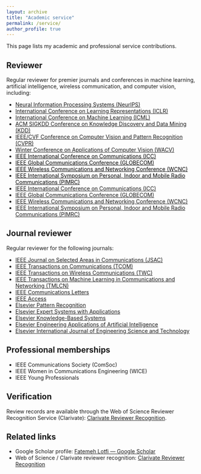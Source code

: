 ```yaml
---
layout: archive
title: "Academic service"
permalink: /service/
author_profile: true
---
```


This page lists my academic and professional service contributions.

<div class="academic-service">

Reviewer
--------
Regular reviewer for premier journals and conferences in machine learning, artificial intelligence, wireless communication, and computer vision, including:

- <a href="https://neurips.cc/" target="_blank">Neural Information Processing Systems (NeurIPS)</a>
- <a href="https://iclr.cc/" target="_blank">International Conference on Learning Representations (ICLR)</a>
- <a href="https://icml.cc/" target="_blank">International Conference on Machine Learning (ICML)</a>
- <a href="https://www.kdd.org/" target="_blank">ACM SIGKDD Conference on Knowledge Discovery and Data Mining (KDD)</a>
- <a href="https://cvpr.org/" target="_blank">IEEE/CVF Conference on Computer Vision and Pattern Recognition (CVPR)</a>
- <a href="https://wacv.thecvf.com/" target="_blank">Winter Conference on Applications of Computer Vision (WACV)</a>
- <a href="https://icc.ieee.org/" target="_blank" style="color:black">IEEE International Conference on Communications (ICC)</a>
- <a href="https://globecom.ieee.org/" target="_blank" style="color:black">IEEE Global Communications Conference (GLOBECOM)</a>
- <a href="https://wcnc.ieee.org/" target="_blank" style="color:black">IEEE Wireless Communications and Networking Conference (WCNC)</a>
- <a href="https://www.pimrc.org/" target="_blank" style="color:black">IEEE International Symposium on Personal, Indoor and Mobile Radio Communications (PIMRC)</a>
- <a href="https://icc.ieee.org/" target="_blank" class="ieee-link">IEEE International Conference on Communications (ICC)</a>
- <a href="https://globecom.ieee.org/" target="_blank" class="ieee-link">IEEE Global Communications Conference (GLOBECOM)</a>
- <a href="https://wcnc.ieee.org/" target="_blank" class="ieee-link">IEEE Wireless Communications and Networking Conference (WCNC)</a>
- <a href="https://www.pimrc.org/" target="_blank" class="ieee-link">IEEE International Symposium on Personal, Indoor and Mobile Radio Communications (PIMRC)</a>

Journal reviewer
----------------

Regular reviewer for the following journals:

- <a href="https://www.comsoc.org/publications/journals/ieee-jsac" target="_blank" class="ieee-link">IEEE Journal on Selected Areas in Communications (JSAC)</a>
- <a href="https://www.comsoc.org/publications/journals/ieee-tcom" target="_blank" class="ieee-link">IEEE Transactions on Communications (TCOM)</a>
- <a href="https://www.comsoc.org/publications/journals/twc" target="_blank" class="ieee-link">IEEE Transactions on Wireless Communications (TWC)</a>
- <a href="https://ieeexplore.ieee.org/xpl/RecentIssue.jsp?punumber=100520" target="_blank" class="ieee-link">IEEE Transactions on Machine Learning in Communications and Networking (TMLCN)</a>
- <a href="https://ieeexplore.ieee.org/xpl/RecentIssue.jsp?punumber=4234" target="_blank" class="ieee-link">IEEE Communications Letters</a>
- <a href="https://ieeeaccess.ieee.org/" target="_blank" class="ieee-link">IEEE Access</a>
- <a href="https://www.journals.elsevier.com/pattern-recognition" target="_blank">Elsevier Pattern Recognition</a>
- <a href="https://www.journals.elsevier.com/expert-systems-with-applications" target="_blank">Elsevier Expert Systems with Applications</a>
- <a href="https://www.journals.elsevier.com/knowledge-based-systems" target="_blank">Elsevier Knowledge-Based Systems</a>
- <a href="https://www.journals.elsevier.com/engineering-applications-of-artificial-intelligence" target="_blank">Elsevier Engineering Applications of Artificial Intelligence</a>
- <a href="https://www.journals.elsevier.com/international-journal-of-engineering-science-and-technology" target="_blank">Elsevier International Journal of Engineering Science and Technology</a>

Professional memberships
------------------------

- IEEE Communications Society (ComSoc)
- IEEE Women in Communications Engineering (WICE)
- IEEE Young Professionals

Verification
------------

Review records are available through the Web of Science Reviewer Recognition Service (Clarivate): <a href="https://wosreviewerrecognition.clarivate.com/" target="_blank">Clarivate Reviewer Recognition</a>.

Related links
-------------

- Google Scholar profile: <a href="https://scholar.google.com/citations?user=eM8A4qEAAAAJ&hl=en" target="_blank">Fatemeh Lotfi — Google Scholar</a>
- Web of Science / Clarivate reviewer recognition: <a href="https://wosreviewerrecognition.clarivate.com/" target="_blank">Clarivate Reviewer Recognition</a>

</div>
